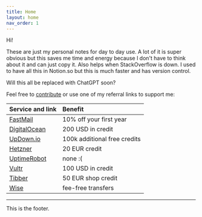 ```yaml
---
title: Home
layout: home
nav_order: 1
---
```


Hi!

These are just my personal notes for day to day use. A lot of it is super obvious 
but this saves me time and energy because I don't have to think about it and can
just copy it. Also helps when StackOverflow is down. I used to have all this in 
Notion.so but this is much faster and has version control.

Will this all be replaced with ChatGPT soon?

Feel free to [contribute](https://github.com/AikedeJongste/docs.aikedejongste.nl) or use one of my referral links to support me:


| Service and link      | Benefit	           | 
|:-------------|:------------------|
| [FastMail](https://ref.fm/u18937512) |  10% off your first year |
| [DigitalOcean](https://m.do.co/c/c86b33c659ed) | 200 USD in credit |
| [UpDown.io](https://updown.io/r/vw0un) | 100k additional free credits |
| [Hetzner](https://hetzner.cloud/?ref=Fp0GlpkddM38) | 20 EUR credit |
| [UptimeRobot](https://uptimerobot.com/?rid=9627671ef4601a) | none :( |
| [Vultr](https://www.vultr.com/?ref=9210110) | 100 USD in credit |
| [Tibber](https://invite.tibber.com/h3g14emf) | 50 EUR shop credit |
| [Wise](https://wise.com/invite/ath/jacobusd57) | fee-free transfers |

----

This is the footer.
